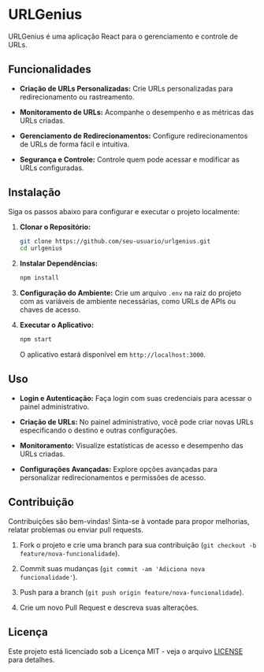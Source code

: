 # URLGenius

URLGenius é uma aplicação React para o gerenciamento e controle de URLs.

## Funcionalidades

- **Criação de URLs Personalizadas:** Crie URLs personalizadas para redirecionamento ou rastreamento.
  
- **Monitoramento de URLs:** Acompanhe o desempenho e as métricas das URLs criadas.
  
- **Gerenciamento de Redirecionamentos:** Configure redirecionamentos de URLs de forma fácil e intuitiva.
  
- **Segurança e Controle:** Controle quem pode acessar e modificar as URLs configuradas.

## Instalação

Siga os passos abaixo para configurar e executar o projeto localmente:

1. **Clonar o Repositório:**
   ```bash
   git clone https://github.com/seu-usuario/urlgenius.git
   cd urlgenius
   ```

2. **Instalar Dependências:**
   ```bash
   npm install
   ```

3. **Configuração do Ambiente:**
   Crie um arquivo `.env` na raiz do projeto com as variáveis de ambiente necessárias, como URLs de APIs ou chaves de acesso.

4. **Executar o Aplicativo:**
   ```bash
   npm start
   ```

   O aplicativo estará disponível em `http://localhost:3000`.

## Uso

- **Login e Autenticação:** Faça login com suas credenciais para acessar o painel administrativo.
  
- **Criação de URLs:** No painel administrativo, você pode criar novas URLs especificando o destino e outras configurações.
  
- **Monitoramento:** Visualize estatísticas de acesso e desempenho das URLs criadas.
  
- **Configurações Avançadas:** Explore opções avançadas para personalizar redirecionamentos e permissões de acesso.

## Contribuição

Contribuições são bem-vindas! Sinta-se à vontade para propor melhorias, relatar problemas ou enviar pull requests.

1. Fork o projeto e crie uma branch para sua contribuição (`git checkout -b feature/nova-funcionalidade`).
  
2. Commit suas mudanças (`git commit -am 'Adiciona nova funcionalidade'`).
  
3. Push para a branch (`git push origin feature/nova-funcionalidade`).

4. Crie um novo Pull Request e descreva suas alterações.

## Licença

Este projeto está licenciado sob a Licença MIT - veja o arquivo [LICENSE](LICENSE) para detalhes.

